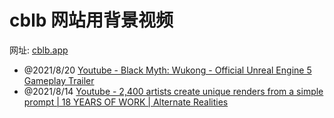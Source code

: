 # cblb 网站用背景视频

网址: [cblb.app](https://cblb.app/)

- @2021/8/20 [Youtube - Black Myth: Wukong - Official Unreal Engine 5 Gameplay Trailer](https://www.youtube.com/watch?v=78G7COaXORc)
- @2021/8/14 [Youtube - 2,400 artists create unique renders from a simple prompt | 18 YEARS OF WORK | Alternate Realities](https://www.youtube.com/watch?v=ZkRjihsMdp8)
